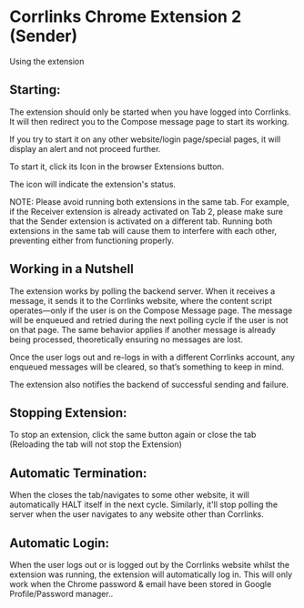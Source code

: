 # Corrlinks Chrome Extension 2 (Sender)

Using the extension

## Starting:

The extension should only be started when you have logged into Corrlinks. It will then redirect you to the Compose message page to start its working.

If you try to start it on any other website/login page/special pages, it will display an alert and not proceed further.

To start it, click its Icon in the browser Extensions button. 

The icon will indicate the extension's status.


NOTE: Please avoid running both extensions in the same tab. For example, if the Receiver extension is already activated on Tab 2, please make sure that the Sender extension is activated on a different tab. Running both extensions in the same tab will cause them to interfere with each other, preventing either from functioning properly.


## Working in a Nutshell

The extension works by polling the backend server. When it receives a message, it sends it to the Corrlinks website, where the content script operates—only if the user is on the Compose Message page. The message will be enqueued and retried during the next polling cycle if the user is not on that page. The same behavior applies if another message is already being processed, theoretically ensuring no messages are lost.

Once the user logs out and re-logs in with a different Corrlinks account, any enqueued messages will be cleared, so that’s something to keep in mind.

The extension also notifies the backend of successful sending and failure. 


## Stopping Extension:

To stop an extension, click the same button again or close the tab (Reloading the tab will not stop the Extension)


## Automatic Termination:
When the closes the tab/navigates to some other website, it will automatically HALT itself in the next cycle.
Similarly, it'll stop polling the server when the user navigates to any website other than Corrlinks.


## Automatic Login:
When the user logs out or is logged out by the Corrlinks website whilst the extension was running, the extension will automatically log in. This will only work when the Chrome password & email have been stored in Google Profile/Password manager..
